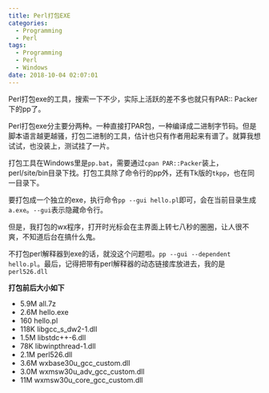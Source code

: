 ```yaml
---
title: Perl打包EXE
categories:
  - Programming
  - Perl
tags:
  - Programming
  - Perl
  - Windows
date: 2018-10-04 02:07:01
---
```


Perl打包exe的工具，搜索一下不少，实际上活跃的差不多也就只有PAR:: Packer下的pp了。

Perl打包exe分主要分两种。一种直接打PAR包，一种编译成二进制字节码。但是脚本语言越更越骚，打包二进制的工具，估计也只有作者用起来有谱了。就算我想试试，也没装上，测试挂了一片。

打包工具在Windows里是`pp.bat`，需要通过`cpan PAR::Packer`装上，perl/site/bin目录下找。打包工具除了命令行的pp外，还有Tk版的`tkpp`，也在同一目录下。

要打包成一个独立的exe，执行命令`pp --gui hello.pl`即可，会在当前目录生成`a.exe`。`--gui`表示隐藏命令行。

但是，我打包的wx程序，打开时光标会在主界面上转七八秒的圈圈，让人很不爽，不知道后台在搞什么鬼。

不打包perl解释器到exe的话，就没这个问题啦。`pp --gui --dependent hello.pl`。最后，记得把带有perl解释器的动态链接库放进去，我的是`perl526.dll`

**打包前后大小如下**

- 5.9M  all.7z
- 2.6M  hello.exe
- 160   hello.pl
- 118K  libgcc_s_dw2-1.dll
- 1.5M  libstdc++-6.dll
- 78K   libwinpthread-1.dll
- 2.1M  perl526.dll
- 3.6M  wxbase30u_gcc_custom.dll
- 3.0M  wxmsw30u_adv_gcc_custom.dll
- 11M   wxmsw30u_core_gcc_custom.dll
